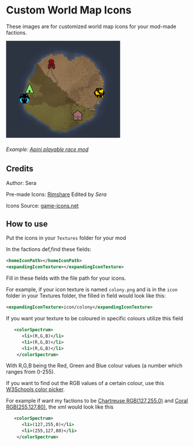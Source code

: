 # Custom World Map Icons
These images are for customized world map icons for your mod-made factions.

![alt text](https://github.com/seraphile/rimshare/blob/master/custom%20world%20map%20icons/customiconexample.png?raw=true)
###### *Example: [Apini playable race mod](https://ludeon.com/forums/index.php?topic=31076.0)*

## Credits
Author: Sera

Pre-made Icons: [Rimshare](https://github.com/seraphile/rimshare/tree/master/custom%20world%20map%20icons) Edited by *Sera*

Icons Source: [game-icons.net](game-icons.net)



## How to use
Put the icons in your `Textures` folder for your mod

In the factions def,find these fields:
```xml
<homeIconPath></homeIconPath>
<expandingIconTexture></expandingIconTexture>
```
Fill in these fields with the file path for your icons.

For example, if your icon texture is named `colony.png` and is in the `icon` folder in your Textures folder, the filled in field would look like this:
```xml
<expandingIconTexture>icon/colony</expandingIconTexture>
```
If you want your texture to be coloured in specific colours utilize this field
```xml
   <colorSpectrum>
      <li>(R,G,B)</li>
      <li>(R,G,B)</li>
      <li>(R,G,B)</li>
    </colorSpectrum>
```
With R,G,B being the Red, Green and Blue colour values (a number which ranges from 0-255).

If you want to find out the RGB values of a certain colour, use this [W3Schools color picker](https://www.w3schools.com/colors/colors_picker.asp).


For example if want my factions to be [Chartreuse RGB(127,255,0)](https://www.w3schools.com/colors/color_tryit.asp?color=Chartreuse) and [Coral RGB(255,127,80)](https://www.w3schools.com/colors/color_tryit.asp?color=Coral), the xml would look like this
```xml
   <colorSpectrum>
      <li>(127,255,0)</li>
      <li>(255,127,80)</li>
    </colorSpectrum>
```
